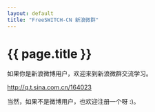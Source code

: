 ```yaml
---
layout: default
title: "FreeSWITCH-CN 新浪微群"
---
```


# {{ page.title }}

如果你是新浪微博用户，欢迎来到新浪微群交流学习。

<http://q.t.sina.com.cn/164023>

当然，如果不是微博用户，也欢迎注册一个呀 :)。

